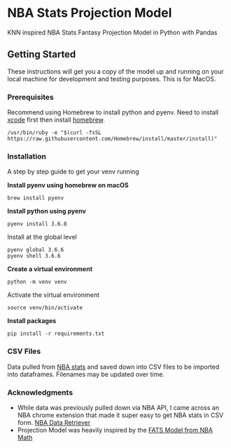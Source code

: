 # NBA Stats Projection Model
KNN inspired NBA Stats Fantasy Projection Model in Python with Pandas

## Getting Started
These instructions will get you a copy of the model up and running on your local machine for development and testing purposes. This is for MacOS.

### Prerequisites
Recommend using Homebrew to install python and pyenv. Need to install [xcode](https://itunes.apple.com/us/app/xcode/id497799835?mt=12) first then install [homebrew](https://brew.sh/).
```
/usr/bin/ruby -e "$(curl -fsSL https://raw.githubusercontent.com/Homebrew/install/master/install)"
```

### Installation
A step by step guide to get your venv running

**Install pyenv using homebrew on macOS**
```
brew install pyenv
```
**Install python using pyenv**
```
pyenv install 3.6.8
```
Install at the global level
```
pyenv global 3.6.6
pyenv shell 3.6.6
```
**Create a virtual environment**
```
python -m venv venv
```
Activate the virtual environment
```
source venv/bin/activate
```
**Install packages**
```
pip install -r requirements.txt
```

### CSV Files
Data pulled from [NBA stats](https://stats.nba.com/) and saved down into CSV files to be imported into dataframes. Filenames may be updated over time. 

### Acknowledgments
- While data was previously pulled down via NBA API, I came across an NBA chrome extension that made it super easy to get NBA stats in CSV form. [NBA Data Retriever](https://chrome.google.com/webstore/detail/nba-data-retriever/cibebblabkdibhnidfnipfnjkfbcmeha?hl=en)
- Projection Model was heavily inspired by the [FATS Model from NBA Math](https://nbamath.com/fats-model/)

